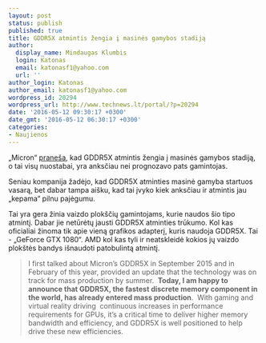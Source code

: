 ```yaml
---
layout: post
status: publish
published: true
title: GDDR5X atmintis žengia į masinės gamybos stadiją
author:
  display_name: Mindaugas Klumbis
  login: Katonas
  email: katonasf1@yahoo.com
  url: ''
author_login: Katonas
author_email: katonasf1@yahoo.com
wordpress_id: 20294
wordpress_url: http://www.technews.lt/portal/?p=20294
date: '2016-05-12 09:30:17 +0300'
date_gmt: '2016-05-12 06:30:17 +0300'
categories:
- Naujienos
---
```

<p>„Micron“ <a href="https://www.micron.com/about/blogs/2016/may/nvidia-launches-gtx1080-with-micron-gddr5x">praneša</a>, kad GDDR5X atmintis žengia į masinės gamybos stadiją, o tai visų nuostabai, yra anksčiau nei prognozavo pats gamintojas.</p>
<p>Seniau kompanija žadėjo, kad GDDR5X atminties masinė gamyba startuos vasarą, bet dabar tampa aišku, kad tai įvyko kiek anksčiau ir atmintis jau „kepama“ pilnu pajėgumu.</p>
<p>Tai yra gera žinia vaizdo plokščių gamintojams, kurie naudos šio tipo atmintį. Dabar jie netūrėtų jausti GDDR5X atminties trūkumo. Kol kas oficialiai žinoma tik apie vieną grafikos adapterį, kuris naudoja GDDR5X. Tai - „GeForce GTX 1080“. AMD kol kas tyli ir neatskleidė kokios jų vaizdo plokštės bandys išnaudoti patobulintą atmintį.</p>
<blockquote><p>I first talked about Micron’s GDDR5X in September 2015 and in February of this year, provided an update that the technology was on track for mass production by summer.  <strong>Today, I am happy to announce that GDDR5X, the fastest discrete memory component in the world, has already entered mass production</strong>.  With gaming and virtual reality driving  continuous increases in performance requirements for GPUs, it’s a critical time to deliver higher memory bandwidth and efficiency, and GDDR5X is well positioned to help drive these new efficiencies.</p></blockquote>
<p style="text-align: center;">

